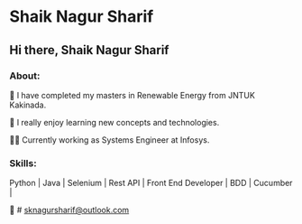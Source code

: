 # Shaik Nagur Sharif


## Hi there, Shaik Nagur Sharif

### About:

:telescope: I have completed my masters in Renewable Energy from JNTUK Kakinada.

:telescope: I really enjoy learning new concepts and technologies.

:man_technologist: Currently working as Systems Engineer at Infosys.


### Skills: 

Python | Java | Selenium | Rest API | Front End Developer | BDD | Cucumber | 


📧 # sknagursharif@outlook.com
